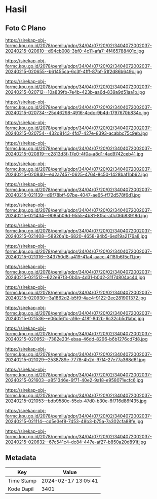 # Hasil

## Foto C Plano

https://sirekap-obj-formc.kpu.go.id/2078/pemilu/pdpr/34/04/07/20/02/3404072002037-20240215-020610--d94cb008-3bf0-4c11-afa7-4f465788401c.jpg

https://sirekap-obj-formc.kpu.go.id/2078/pemilu/pdpr/34/04/07/20/02/3404072002037-20240215-020655--b61455ca-6c3f-4fff-87bf-51f2d86b649c.jpg

https://sirekap-obj-formc.kpu.go.id/2078/pemilu/pdpr/34/04/07/20/02/3404072002037-20240215-020712--10a839fb-7e4b-423b-aa6d-839a9d51aa1b.jpg

https://sirekap-obj-formc.kpu.go.id/2078/pemilu/pdpr/34/04/07/20/02/3404072002037-20240215-020734--25d46298-4916-4cdc-9b4d-1797670b834c.jpg

https://sirekap-obj-formc.kpu.go.id/2078/pemilu/pdpr/34/04/07/20/02/3404072002037-20240215-020754--432d8143-4fd7-427e-8393-acabbc75c9eb.jpg

https://sirekap-obj-formc.kpu.go.id/2078/pemilu/pdpr/34/04/07/20/02/3404072002037-20240215-020819--c2813d3f-17e0-4f0a-a8d1-4ad9742ceb41.jpg

https://sirekap-obj-formc.kpu.go.id/2078/pemilu/pdpr/34/04/07/20/02/3404072002037-20240215-020840--ed2a7457-0625-4764-8c50-1428baf1bb62.jpg

https://sirekap-obj-formc.kpu.go.id/2078/pemilu/pdpr/34/04/07/20/02/3404072002037-20240215-021139--d9f78bff-97be-4047-ae65-ff72d578f6d1.jpg

https://sirekap-obj-formc.kpu.go.id/2078/pemilu/pdpr/34/04/07/20/02/3404072002037-20240215-021434--9085b09d-9555-4b81-8f5c-a0c06b83918d.jpg

https://sirekap-obj-formc.kpu.go.id/2078/pemilu/pdpr/34/04/07/20/02/3404072002037-20240215-021408--58926a1b-6820-4658-94b5-6ed19a2176a8.jpg

https://sirekap-obj-formc.kpu.go.id/2078/pemilu/pdpr/34/04/07/20/02/3404072002037-20240215-021316--343750d8-a419-41a4-aacc-4f18fb6f5cf1.jpg

https://sirekap-obj-formc.kpu.go.id/2078/pemilu/pdpr/34/04/07/20/02/3404072002037-20240215-021512--622e97f3-0b0a-4d31-b0d2-3117d804ac4d.jpg

https://sirekap-obj-formc.kpu.go.id/2078/pemilu/pdpr/34/04/07/20/02/3404072002037-20240215-020930--3a1862d2-b5f9-4ac4-9122-2ec281901372.jpg

https://sirekap-obj-formc.kpu.go.id/2078/pemilu/pdpr/34/04/07/20/02/3404072002037-20240215-021536--e06d561c-a16e-418f-8d2b-6c32cb5d1abc.jpg

https://sirekap-obj-formc.kpu.go.id/2078/pemilu/pdpr/34/04/07/20/02/3404072002037-20240215-020952--7382e23f-ebaa-46dd-8296-b6b1276cd7d8.jpg

https://sirekap-obj-formc.kpu.go.id/2078/pemilu/pdpr/34/04/07/20/02/3404072002037-20240215-021029--2538789e-7778-4b2d-97f4-27e77a368d6f.jpg

https://sirekap-obj-formc.kpu.go.id/2078/pemilu/pdpr/34/04/07/20/02/3404072002037-20240215-021603--a851346e-6f71-40e2-9a18-e958071ecfc6.jpg

https://sirekap-obj-formc.kpu.go.id/2078/pemilu/pdpr/34/04/07/20/02/3404072002037-20240215-021053--bdb9580c-55eb-47d0-b30e-6f716d86f435.jpg

https://sirekap-obj-formc.kpu.go.id/2078/pemilu/pdpr/34/04/07/20/02/3404072002037-20240215-021114--cd5e3ef8-7453-48b3-b75a-7a302cfa88fe.jpg

https://sirekap-obj-formc.kpu.go.id/2078/pemilu/pdpr/34/04/07/20/02/3404072002037-20240215-020632--67c541c4-dc84-447e-af27-b850a20d891f.jpg


## Metadata

| Key        | Value               |
| ---------- | ------------------- |
| Time Stamp | 2024-02-17 13:05:41 |
| Kode Dapil | 3401                |



